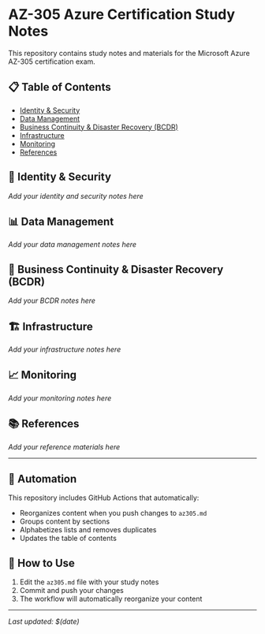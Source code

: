 # AZ-305 Azure Certification Study Notes

This repository contains study notes and materials for the Microsoft Azure AZ-305 certification exam.

## 📋 Table of Contents

- [Identity & Security](#identity--security)
- [Data Management](#data-management)
- [Business Continuity & Disaster Recovery (BCDR)](#business-continuity--disaster-recovery-bcdr)
- [Infrastructure](#infrastructure)
- [Monitoring](#monitoring)
- [References](#references)

## 🔐 Identity & Security

*Add your identity and security notes here*

## 📊 Data Management

*Add your data management notes here*

## 🔄 Business Continuity & Disaster Recovery (BCDR)

*Add your BCDR notes here*

## 🏗️ Infrastructure

*Add your infrastructure notes here*

## 📈 Monitoring

*Add your monitoring notes here*

## 📚 References

*Add your reference materials here*

---

## 🤖 Automation

This repository includes GitHub Actions that automatically:
- Reorganizes content when you push changes to `az305.md`
- Groups content by sections
- Alphabetizes lists and removes duplicates
- Updates the table of contents

## 📝 How to Use

1. Edit the `az305.md` file with your study notes
2. Commit and push your changes
3. The workflow will automatically reorganize your content

---

*Last updated: $(date)*
